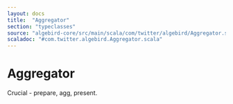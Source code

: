 ```yaml
---
layout: docs
title:  "Aggregator"
section: "typeclasses"
source: "algebird-core/src/main/scala/com/twitter/algebird/Aggregator.scala"
scaladoc: "#com.twitter.algebird.Aggregator.scala"
---
```


# Aggregator

Crucial - prepare, agg, present.
